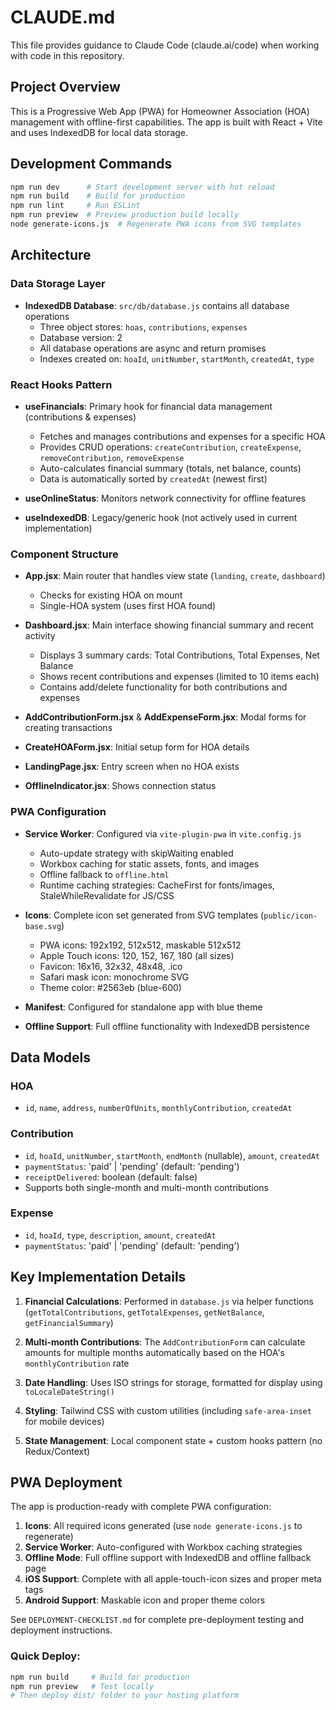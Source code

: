 # CLAUDE.md

This file provides guidance to Claude Code (claude.ai/code) when working with code in this repository.

## Project Overview

This is a Progressive Web App (PWA) for Homeowner Association (HOA) management with offline-first capabilities. The app is built with React + Vite and uses IndexedDB for local data storage.

## Development Commands

```bash
npm run dev      # Start development server with hot reload
npm run build    # Build for production
npm run lint     # Run ESLint
npm run preview  # Preview production build locally
node generate-icons.js  # Regenerate PWA icons from SVG templates
```

## Architecture

### Data Storage Layer
- **IndexedDB Database**: `src/db/database.js` contains all database operations
  - Three object stores: `hoas`, `contributions`, `expenses`
  - Database version: 2
  - All database operations are async and return promises
  - Indexes created on: `hoaId`, `unitNumber`, `startMonth`, `createdAt`, `type`

### React Hooks Pattern
- **useFinancials**: Primary hook for financial data management (contributions & expenses)
  - Fetches and manages contributions and expenses for a specific HOA
  - Provides CRUD operations: `createContribution`, `createExpense`, `removeContribution`, `removeExpense`
  - Auto-calculates financial summary (totals, net balance, counts)
  - Data is automatically sorted by `createdAt` (newest first)

- **useOnlineStatus**: Monitors network connectivity for offline features
- **useIndexedDB**: Legacy/generic hook (not actively used in current implementation)

### Component Structure
- **App.jsx**: Main router that handles view state (`landing`, `create`, `dashboard`)
  - Checks for existing HOA on mount
  - Single-HOA system (uses first HOA found)

- **Dashboard.jsx**: Main interface showing financial summary and recent activity
  - Displays 3 summary cards: Total Contributions, Total Expenses, Net Balance
  - Shows recent contributions and expenses (limited to 10 items each)
  - Contains add/delete functionality for both contributions and expenses

- **AddContributionForm.jsx** & **AddExpenseForm.jsx**: Modal forms for creating transactions
- **CreateHOAForm.jsx**: Initial setup form for HOA details
- **LandingPage.jsx**: Entry screen when no HOA exists
- **OfflineIndicator.jsx**: Shows connection status

### PWA Configuration
- **Service Worker**: Configured via `vite-plugin-pwa` in `vite.config.js`
  - Auto-update strategy with skipWaiting enabled
  - Workbox caching for static assets, fonts, and images
  - Offline fallback to `offline.html`
  - Runtime caching strategies: CacheFirst for fonts/images, StaleWhileRevalidate for JS/CSS

- **Icons**: Complete icon set generated from SVG templates (`public/icon-base.svg`)
  - PWA icons: 192x192, 512x512, maskable 512x512
  - Apple Touch icons: 120, 152, 167, 180 (all sizes)
  - Favicon: 16x16, 32x32, 48x48, .ico
  - Safari mask icon: monochrome SVG
  - Theme color: #2563eb (blue-600)

- **Manifest**: Configured for standalone app with blue theme
- **Offline Support**: Full offline functionality with IndexedDB persistence

## Data Models

### HOA
- `id`, `name`, `address`, `numberOfUnits`, `monthlyContribution`, `createdAt`

### Contribution
- `id`, `hoaId`, `unitNumber`, `startMonth`, `endMonth` (nullable), `amount`, `createdAt`
- `paymentStatus`: 'paid' | 'pending' (default: 'pending')
- `receiptDelivered`: boolean (default: false)
- Supports both single-month and multi-month contributions

### Expense
- `id`, `hoaId`, `type`, `description`, `amount`, `createdAt`
- `paymentStatus`: 'paid' | 'pending' (default: 'pending')

## Key Implementation Details

1. **Financial Calculations**: Performed in `database.js` via helper functions (`getTotalContributions`, `getTotalExpenses`, `getNetBalance`, `getFinancialSummary`)

2. **Multi-month Contributions**: The `AddContributionForm` can calculate amounts for multiple months automatically based on the HOA's `monthlyContribution` rate

3. **Date Handling**: Uses ISO strings for storage, formatted for display using `toLocaleDateString()`

4. **Styling**: Tailwind CSS with custom utilities (including `safe-area-inset` for mobile devices)

5. **State Management**: Local component state + custom hooks pattern (no Redux/Context)

## PWA Deployment

The app is production-ready with complete PWA configuration:

1. **Icons**: All required icons generated (use `node generate-icons.js` to regenerate)
2. **Service Worker**: Auto-configured with Workbox caching strategies
3. **Offline Mode**: Full offline support with IndexedDB and offline fallback page
4. **iOS Support**: Complete with all apple-touch-icon sizes and proper meta tags
5. **Android Support**: Maskable icon and proper theme colors

See `DEPLOYMENT-CHECKLIST.md` for complete pre-deployment testing and deployment instructions.

### Quick Deploy:
```bash
npm run build     # Build for production
npm run preview   # Test locally
# Then deploy dist/ folder to your hosting platform
```
